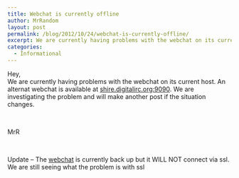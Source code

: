 ```yaml
---
title: Webchat is currently offline
author: MrRandom
layout: post
permalink: /blog/2012/10/24/webchat-is-currently-offline/
excerpt: We are currently having problems with the webchat on its current host.
categories:
  - Informational
---
```

Hey,  
We are currently having problems with the webchat on its current host. An alternat webchat is available at <a title="Alternate Webchat" href="http://shire.digitalirc.org:9090/" target="_blank">shire.digitalirc.org:9090</a>. We are investigating the problem and will make another post if the situation changes.

&nbsp;

MrR

&nbsp;

Update &#8211; The <a href="http://webchat.digitalirc.org/" target="_blank">webchat</a> is currently back up but it WILL NOT connect via ssl. We are still seeing what the problem is with ssl